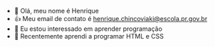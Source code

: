 - 👋 Olá, meu nome é Henrique
- :+1: Meu email de contato é henrique.chincoviaki@escola.pr.gov.br
- 👀 Eu estou interessado em aprender programação
- 🌱 Recentemente aprendi a programar HTML e CSS
